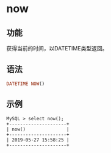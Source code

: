 # now

## 功能

获得当前的时间，以DATETIME类型返回。

## 语法

```Haskell
DATETIME NOW()
```

## 示例

```Plain Text
MySQL > select now();
+---------------------+
| now()               |
+---------------------+
| 2019-05-27 15:58:25 |
+---------------------+
```

